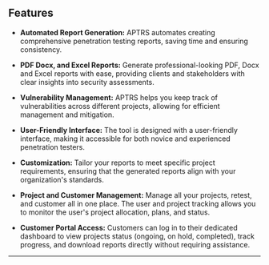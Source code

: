 ## Features

- **Automated Report Generation:** APTRS automates creating comprehensive penetration testing reports, saving time and ensuring consistency.

- **PDF Docx, and Excel Reports:** Generate professional-looking PDF, Docx and Excel reports with ease, providing clients and stakeholders with clear insights into security assessments.

- **Vulnerability Management:** APTRS helps you keep track of vulnerabilities across different projects, allowing for efficient management and mitigation.

- **User-Friendly Interface:** The tool is designed with a user-friendly interface, making it accessible for both novice and experienced penetration testers.

- **Customization:** Tailor your reports to meet specific project requirements, ensuring that the generated reports align with your organization's standards.

- **Project and Customer Management:** Manage all your projects, retest, and customer all in one place. The user and project tracking allows you to monitor the user's project allocation, plans, and status.

- **Customer Portal Access:** Customers can log in to their dedicated dashboard to view projects status (ongoing, on hold, completed), track progress, and download reports directly without requiring assistance.

***